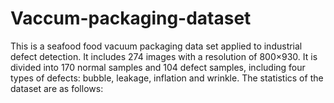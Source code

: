 # Vaccum-packaging-dataset

This is a seafood food vacuum packaging data set applied to industrial defect detection. It includes 274 images with a resolution of 800×930. It is divided into 170 normal samples and 104 defect samples, including four types of defects: bubble, leakage, inflation and wrinkle. The statistics of the dataset are as follows:


